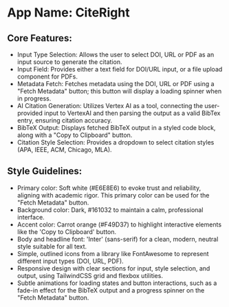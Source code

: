 # **App Name**: CiteRight

## Core Features:

- Input Type Selection: Allows the user to select DOI, URL or PDF as an input source to generate the citation.
- Input Field: Provides either a text field for DOI/URL input, or a file upload component for PDFs.
- Metadata Fetch: Fetches metadata using the DOI, URL or PDF using a "Fetch Metadata" button; this button will display a loading spinner when in progress.
- AI Citation Generation: Utilizes Vertex AI as a tool, connecting the user-provided input to VertexAI and then parsing the output as a valid BibTex entry, ensuring citation accuracy.
- BibTeX Output: Displays fetched BibTeX output in a styled code block, along with a "Copy to Clipboard" button.
- Citation Style Selection: Provides a dropdown to select citation styles (APA, IEEE, ACM, Chicago, MLA).

## Style Guidelines:

- Primary color: Soft white (#E6E8E6) to evoke trust and reliability, aligning with academic rigor. This primary color can be used for the "Fetch Metadata" button.
- Background color: Dark, #161032 to maintain a calm, professional interface.
- Accent color: Carrot orange (#F49D37) to highlight interactive elements like the 'Copy to Clipboard' button.
- Body and headline font: 'Inter' (sans-serif) for a clean, modern, neutral style suitable for all text.
- Simple, outlined icons from a library like FontAwesome to represent different input types (DOI, URL, PDF).
- Responsive design with clear sections for input, style selection, and output, using TailwindCSS grid and flexbox utilities.
- Subtle animations for loading states and button interactions, such as a fade-in effect for the BibTeX output and a progress spinner on the "Fetch Metadata" button.